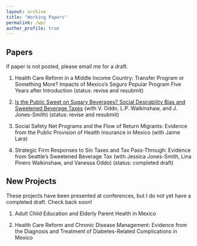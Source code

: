 ```yaml
---
layout: archive
title: "Working Papers"
permalink: /wp/
author_profile: true
---
```


## Papers 
If paper is not posted, please email me for a draft.  

1. Health Care Reform in a Middle Income Country: Transfer Program or Something More? 
Impacts of Mexico’s Seguro Popular Program Five Years after Introduction (status: revise and resubmit)

2. [Is the Public Sweet on Sugary Beverages? Social Desirability Bias and Sweetened Beverage Taxes](https://melishka.github.io/pdfs/Modal_Analysis_SDB_Knox_2020.pdf)  (with V. Oddo, L.P. Walkinshaw, and J. Jones-Smith) (status: revise and resubmit)


3. Social Safety Net Programs and the Flow of Return Migrants: Evidence from the Public Provision of Health
Insurance in Mexico (with Jaime Lara)

4. Strategic Firm Responses to Sin Taxes and Tax Pass-Through: Evidence from Seattle’s Sweetened Beverage Tax 
(with Jessica Jones-Smith, Lina Pinero Walkinshaw, and Vanessa Oddo) (status: completed draft)

## New Projects
These projects have been presented at conferences, but I do not yet have a completed draft.  Check back soon!

1. Adult Child Education and Elderly Parent Health in Mexico

2. Health Care Reform and Chronic Disease Management: Evidence from the Diagnosis and Treatment of Diabetes-Related Complications in Mexico


